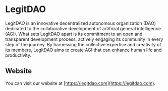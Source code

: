 # LegitDAO
LegitDAO is an innovative decentralized autonomous organization (DAO) dedicated to the collaborative development of artificial general intelligence (AGI). What sets LegitDAO apart is its commitment to an open and transparent development process, actively engaging its community in every step of the journey. By harnessing the collective expertise and creativity of its members, LegitDAO aims to create AGI that can enhance human life and productivity.

## Website
You can visit our website at [https://legitdao.com](https://legitdao.com).